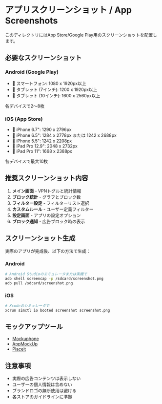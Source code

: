# アプリスクリーンショット / App Screenshots

このディレクトリにはApp Store/Google Play用のスクリーンショットを配置します。

## 必要なスクリーンショット

### Android (Google Play)
- 📱 スマートフォン: 1080 x 1920px以上
- 💊 タブレット (7インチ): 1200 x 1920px以上  
- 💊 タブレット (10インチ): 1600 x 2560px以上

各デバイスで2〜8枚

### iOS (App Store)
- 📱 iPhone 6.7": 1290 x 2796px
- 📱 iPhone 6.5": 1284 x 2778px または 1242 x 2688px
- 📱 iPhone 5.5": 1242 x 2208px
- 💊 iPad Pro 12.9": 2048 x 2732px
- 💊 iPad Pro 11": 1668 x 2388px

各デバイスで最大10枚

## 推奨スクリーンショット内容

1. **メイン画面** - VPNトグルと統計情報
2. **ブロック統計** - グラフとブロック数
3. **フィルター設定** - フィルターリスト選択
4. **カスタムルール** - ユーザー定義フィルター
5. **設定画面** - アプリの設定オプション
6. **ブロック通知** - 広告ブロック時の表示

## スクリーンショット生成

実際のアプリが完成後、以下の方法で生成：

### Android
```bash
# Android Studioのエミュレータまたは実機で
adb shell screencap -p /sdcard/screenshot.png
adb pull /sdcard/screenshot.png
```

### iOS
```bash
# Xcodeのシミュレータで
xcrun simctl io booted screenshot screenshot.png
```

## モックアップツール

- [Mockuphone](https://mockuphone.com/)
- [AppMockUp](https://app-mockup.com/)
- [Placeit](https://placeit.net/)

## 注意事項

- 実際の広告コンテンツは表示しない
- ユーザーの個人情報は含めない
- ブランドロゴの無断使用は避ける
- 各ストアのガイドラインに準拠